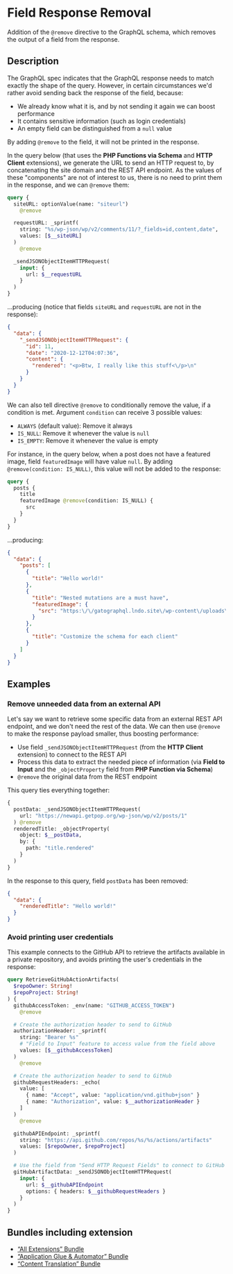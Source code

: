 # Field Response Removal

Addition of the `@remove` directive to the GraphQL schema, which removes the output of a field from the response.

## Description

The GraphQL spec indicates that the GraphQL response needs to match exactly the shape of the query. However, in certain circumstances we'd rather avoid sending back the response of the field, because:

- We already know what it is, and by not sending it again we can boost performance
- It contains sensitive information (such as login credentials)
- An empty field can be distinguished from a `null` value

By adding `@remove` to the field, it will not be printed in the response.

In the query below (that uses the **PHP Functions via Schema** and **HTTP Client** extensions), we generate the URL to send an HTTP request to, by concatenating the site domain and the REST API endpoint. As the values of these "components" are not of interest to us, there is no need to print them in the response, and we can `@remove` them:

```graphql
query {
  siteURL: optionValue(name: "siteurl")
    @remove

  requestURL: _sprintf(
    string: "%s/wp-json/wp/v2/comments/11/?_fields=id,content,date",
    values: [$__siteURL]
  )
    @remove

  _sendJSONObjectItemHTTPRequest(
    input: {
      url: $__requestURL
    }
  )
}
```

...producing (notice that fields `siteURL` and `requestURL` are not in the response):

```json
{
  "data": {
    "_sendJSONObjectItemHTTPRequest": {
      "id": 11,
      "date": "2020-12-12T04:07:36",
      "content": {
        "rendered": "<p>Btw, I really like this stuff<\/p>\n"
      }
    }
  }
}
```

We can also tell directive `@remove` to conditionally remove the value, if a condition is met. Argument `condition` can receive 3 possible values:

- `ALWAYS` (default value): Remove it always
- `IS_NULL`: Remove it whenever the value is `null`
- `IS_EMPTY`: Remove it whenever the value is empty

For instance, in the query below, when a post does not have a featured image, field `featuredImage` will have value `null`. By adding `@remove(condition: IS_NULL)`, this value will not be added to the response:

```graphql
query {
  posts {
    title
    featuredImage @remove(condition: IS_NULL) {
      src
    }
  }
}
```

...producing:

```json
{
  "data": {
    "posts": [
      {
        "title": "Hello world!"
      },
      {
        "title": "Nested mutations are a must have",
        "featuredImage": {
          "src": "https:\/\/gatographql.lndo.site\/wp-content\/uploads\/2022\/05\/GatoGraphQL-logo.png"
        }
      },
      {
        "title": "Customize the schema for each client"
      }
    ]
  }
}
```

## Examples

### Remove unneeded data from an external API

Let's say we want to retrieve some specific data from an external REST API endpoint, and we don't need the rest of the data. We can then use `@remove` to make the response payload smaller, thus boosting performance:

- Use field `_sendJSONObjectItemHTTPRequest` (from the **HTTP Client** extension) to connect to the REST API
- Process this data to extract the needed piece of information (via **Field to Input** and the `_objectProperty` field from **PHP Function via Schema**)
- `@remove` the original data from the REST endpoint

This query ties everything together:

```graphql
{
  postData: _sendJSONObjectItemHTTPRequest(
    url: "https://newapi.getpop.org/wp-json/wp/v2/posts/1"
  ) @remove
  renderedTitle: _objectProperty(
    object: $__postData,
    by: {
      path: "title.rendered"
    }
  )
}
```

In the response to this query, field `postData` has been removed:

```json
{
  "data": {
    "renderedTitle": "Hello world!"
  }
}
```

<!-- **Please notice:** `@remove` takes place at the very end of the resolution of all the fields under the same node. That's why, in the query above, the field `renderedTitle` is processed before field `postData` is `@remove`d. -->

### Avoid printing user credentials

This example connects to the GitHub API to retrieve the artifacts available in a private repository, and avoids printing the user's credentials in the response:

```graphql
query RetrieveGitHubActionArtifacts(
  $repoOwner: String!
  $repoProject: String!
) {
  githubAccessToken: _env(name: "GITHUB_ACCESS_TOKEN")
    @remove

  # Create the authorization header to send to GitHub
  authorizationHeader: _sprintf(
    string: "Bearer %s"
    # "Field to Input" feature to access value from the field above
    values: [$__githubAccessToken]
  )
    @remove

  # Create the authorization header to send to GitHub
  githubRequestHeaders: _echo(
    value: [
      { name: "Accept", value: "application/vnd.github+json" }
      { name: "Authorization", value: $__authorizationHeader }
    ]
  )
    @remove

  githubAPIEndpoint: _sprintf(
    string: "https://api.github.com/repos/%s/%s/actions/artifacts"
    values: [$repoOwner, $repoProject]
  )

  # Use the field from "Send HTTP Request Fields" to connect to GitHub
  gitHubArtifactData: _sendJSONObjectItemHTTPRequest(
    input: {
      url: $__githubAPIEndpoint
      options: { headers: $__githubRequestHeaders }
    }
  )
}
```

## Bundles including extension

- [“All Extensions” Bundle](../../../../../bundle-extensions/all-extensions/docs/modules/all-extensions/en.md)
- [“Application Glue & Automator” Bundle](../../../../../bundle-extensions/application-glue-and-automator/docs/modules/application-glue-and-automator/en.md)
- [“Content Translation” Bundle](../../../../../bundle-extensions/content-translation/docs/modules/content-translation/en.md)
